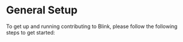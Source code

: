 # General Setup

To get up and running contributing to Blink, please follow the following steps to get started: